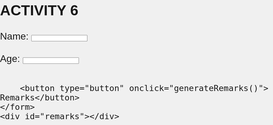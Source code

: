 
<html lang="en">
<head>
<meta charset="UTF-8">
<meta name="viewport" content="width=device-width, initial-scale=1.0">
<title>Name and Age Remarks</title>
<style>
    body {
        font-family: Arial, sans-serif;
        margin: 0;
        padding: 0;
        display: flex;
        justify-content: center;
        align-items: center;
        height: 100vh;
        background-color: #f0f0f0;
        font-size: xx-large;
        background-image: url(https://i.pinimg.com/736x/3a/e0/1f/3ae01f8bdec9c5acfdd07bdd40c22c86.jpg);
        background-repeat: no-repeat;
        background-size: 100%;
    }

    #form-container {
        text-align: center;
        padding: 20px;
        border: 1px solid #323dda;
        border-radius: 5px;
        background-color: rgb(214, 164, 195);
        box-shadow: 5PX 5PX  lightcoral;
    }
</style>
</head>
<body>
<div id="form-container">
    <h2>ACTIVITY 6</h2>
    <form>
        <label for="name">Name:</label>
        <input type="text" id="name" required><br><br>
        <label for="age">Age:</label>
        <input type="number" id="age" required><br><br>
       
        <button type="button" onclick="generateRemarks()"> Remarks</button>
    </form>
    <div id="remarks"></div>
</div>

<script>
    function generateRemarks() {
        var name = document.getElementById('name').value;
        var age = parseInt(document.getElementById('age').value);

        var remarks = document.getElementById('remarks');
        remarks.innerHTML = '';

        if (isNaN(age)) {
            remarks.innerHTML = 'Please enter a valid age.';
            return;
        }

        if (age < 0) {
            remarks.innerHTML = 'Age cannot be negative.';
            return;
        }

        var remarkText = '';

        if (age <= 12) {
            remarkText = 'Hello, ' + name + '! You are still young.';
        } else if (age <= 18) {
            remarkText = 'Hello, ' + name + '! You are a teenager.';
        } else if (age <= 30) {
            remarkText = 'Hello, ' + name + '! You are a young adult.';
        } else if (age <= 60) {
            remarkText = 'Hello, ' + name + '! You are an adult.';
        } else {
            remarkText = 'Hello, ' + name + '! You are a senior citizen.';
        }

        remarks.innerHTML = remarkText;
    }
</script>
</body>
</html>
